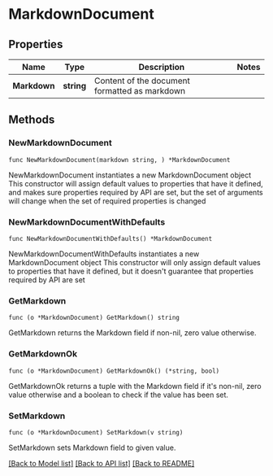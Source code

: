 # MarkdownDocument

## Properties

Name | Type | Description | Notes
------------ | ------------- | ------------- | -------------
**Markdown** | **string** | Content of the document formatted as markdown | 

## Methods

### NewMarkdownDocument

`func NewMarkdownDocument(markdown string, ) *MarkdownDocument`

NewMarkdownDocument instantiates a new MarkdownDocument object
This constructor will assign default values to properties that have it defined,
and makes sure properties required by API are set, but the set of arguments
will change when the set of required properties is changed

### NewMarkdownDocumentWithDefaults

`func NewMarkdownDocumentWithDefaults() *MarkdownDocument`

NewMarkdownDocumentWithDefaults instantiates a new MarkdownDocument object
This constructor will only assign default values to properties that have it defined,
but it doesn't guarantee that properties required by API are set

### GetMarkdown

`func (o *MarkdownDocument) GetMarkdown() string`

GetMarkdown returns the Markdown field if non-nil, zero value otherwise.

### GetMarkdownOk

`func (o *MarkdownDocument) GetMarkdownOk() (*string, bool)`

GetMarkdownOk returns a tuple with the Markdown field if it's non-nil, zero value otherwise
and a boolean to check if the value has been set.

### SetMarkdown

`func (o *MarkdownDocument) SetMarkdown(v string)`

SetMarkdown sets Markdown field to given value.



[[Back to Model list]](../README.md#documentation-for-models) [[Back to API list]](../README.md#documentation-for-api-endpoints) [[Back to README]](../README.md)


